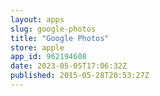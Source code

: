 ```yaml
---
layout: apps
slug: google-photos
title: "Google Photos"
store: apple
app_id: 962194608
date: 2023-05-05T17:06:32Z
published: 2015-05-28T20:53:27Z
---
```


